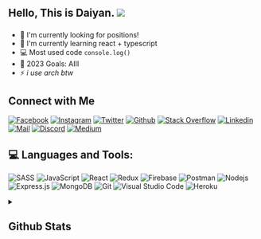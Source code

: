 <!-- welcome message -->
<h2>Hello, This is Daiyan. <img src="https://media.giphy.com/media/hvRJCLFzcasrR4ia7z/giphy.gif" width="25px"> </h2>

###

- 📙 I'm currently looking for positions!
- 🌱 I'm currently learning react + typescript
- 💻 Most used code `console.log()`
- 🎯 2023 Goals: AIII
- ⚡ *i use arch btw*

## Connect with Me

[![Facebook](https://img.shields.io/badge/Facebook-1877F2?style=for-the-badge&logo=facebook&logoColor=white)](https://www.facebook.com/daiyanjs/)
[![Instagram](https://img.shields.io/badge/Instagram-E4405F?style=for-the-badge&logo=instagram&logoColor=white)](https://www.instagram.com/daiyanabdallah/)
[![Twitter](https://img.shields.io/badge/Twitter-1DA1F2?style=for-the-badge&logo=twitter&logoColor=white)](https://twitter.com/DaiyanDeveloper)
[![Github](https://img.shields.io/badge/GitHub-100000?style=for-the-badge&logo=github&logoColor=white)](https://github.com/coderDaiyan)
[![Stack Overflow](https://img.shields.io/badge/Stack_Overflow-FE7A16?style=for-the-badge&logo=stack-overflow&logoColor=white)](https://stackoverflow.com/users/14914177/coderdaiyan)
[![Linkedin](https://img.shields.io/badge/LinkedIn-0077B5?style=for-the-badge&logo=linkedin&logoColor=white)](https://www.linkedin.com/in/abdallah-daiyan/)
[![Mail](https://img.shields.io/badge/Gmail-D14836?style=for-the-badge&logo=gmail&logoColor=white)](mailto:daiyanabdallah@gmail.com)
[![Discord](https://img.shields.io/badge/Discord-7289DA?style=for-the-badge&logo=discord&logoColor=white)](https://discord.com/users/778907112532606997)
[![Medium](https://img.shields.io/badge/Medium-12100E?style=for-the-badge&logo=medium&logoColor=white)](https://medium.com/@devloperd250)



## 💻 Languages and Tools:

![SASS](https://img.shields.io/badge/Sass-CC6699?style=for-the-badge&logo=sass&logoColor=white)
![JavaScript](https://img.shields.io/badge/JavaScript-F7DF1E?style=for-the-badge&logo=javascript&logoColor=black)
![React](https://img.shields.io/badge/React-20232A?style=for-the-badge&logo=react&logoColor=61DAFB)
![Redux](https://img.shields.io/badge/Redux-593D88?style=for-the-badge&logo=redux&logoColor=white)
![Firebase](https://img.shields.io/badge/firebase-ffca28?style=for-the-badge&logo=firebase&logoColor=black)
![Postman](https://img.shields.io/badge/Postman-FF6C37?style=for-the-badge&logo=Postman&logoColor=white)
![Nodejs](https://img.shields.io/badge/Node.js-339933?style=for-the-badge&logo=nodedotjs&logoColor=white)
![Express.js](https://img.shields.io/badge/Express.js-000000?style=for-the-badge&logo=express&logoColor=white)
![MongoDB](https://img.shields.io/badge/MongoDB-4EA94B?style=for-the-badge&logo=mongodb&logoColor=white)
![Git](https://img.shields.io/badge/Git-F05032?style=for-the-badge&logo=git&logoColor=white)
![Visual Studio Code](https://img.shields.io/badge/Visual_Studio_Code-0078D4?style=for-the-badge&logo=visual%20studio%20code&logoColor=white)
![Heroku](https://img.shields.io/badge/Heroku-430098?style=for-the-badge&logo=heroku&logoColor=white)

<details>
<summary><h2>Github Stats</h2></summary>
<br>

![](./profile-3d-contrib/profile-night-rainbow.svg)

![My github stats](https://github-readme-stats.vercel.app/api?username=coderDaiyan&show_icons=true&bg_color=1e1e2e&text_color=cdd6f4&icon_color=cba6f7&title_color=94e2d5)

[![Top Langs](https://github-readme-stats.vercel.app/api/top-langs/?username=coderDaiyan&layout=compact&bg_color=1e1e2e&text_color=cdd6f4&icon_color=cba6f7&title_color=94e2d5)](https://github.com/anuraghazra/github-readme-stats)

[![GitHub Streak](https://github-readme-streak-stats.herokuapp.com/?user=coderDaiyan&bg_color=1e1e2e&text_color=cdd6f4&icon_color=cba6f7&title_color=94e2d5)](https://git.io/streak-stats)
</details>



